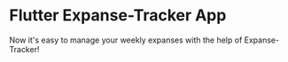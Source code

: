 # Flutter Expanse-Tracker App
Now it's easy to manage your weekly expanses with the help of Expanse-Tracker!
